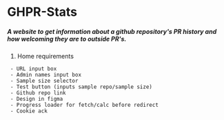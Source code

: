 # GHPR-Stats
##### A website to get information about a github repository's PR history and how welcoming they are to outside PR's.

1. Home requirements
```
 - URL input box
 - Admin names input box
 - Sample size selector 
 - Test button (inputs sample repo/sample size)
 - Github repo link
 - Design in figma
 - Progress loader for fetch/calc before redirect
 - Cookie ack 
```